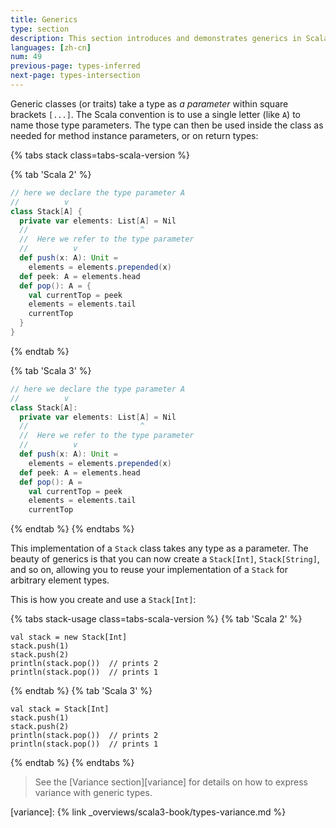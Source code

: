 ```yaml
---
title: Generics
type: section
description: This section introduces and demonstrates generics in Scala 3.
languages: [zh-cn]
num: 49
previous-page: types-inferred
next-page: types-intersection
---
```



Generic classes (or traits) take a type as _a parameter_ within square brackets `[...]`.
The Scala convention is to use a single letter (like `A`) to name those type parameters.
The type can then be used inside the class as needed for method instance parameters, or on return types:

{% tabs stack class=tabs-scala-version %}

{% tab 'Scala 2' %}
```scala
// here we declare the type parameter A
//          v
class Stack[A] {
  private var elements: List[A] = Nil
  //                         ^
  //  Here we refer to the type parameter
  //          v
  def push(x: A): Unit =
    elements = elements.prepended(x)
  def peek: A = elements.head
  def pop(): A = {
    val currentTop = peek
    elements = elements.tail
    currentTop
  }
}
```
{% endtab %}

{% tab 'Scala 3' %}
```scala
// here we declare the type parameter A
//          v
class Stack[A]:
  private var elements: List[A] = Nil
  //                         ^
  //  Here we refer to the type parameter
  //          v
  def push(x: A): Unit =
    elements = elements.prepended(x)
  def peek: A = elements.head
  def pop(): A =
    val currentTop = peek
    elements = elements.tail
    currentTop
```
{% endtab %}
{% endtabs %}

This implementation of a `Stack` class takes any type as a parameter.
The beauty of generics is that you can now create a `Stack[Int]`, `Stack[String]`, and so on, allowing you to reuse your implementation of a `Stack` for arbitrary element types.

This is how you create and use a `Stack[Int]`:

{% tabs stack-usage class=tabs-scala-version %}
{% tab 'Scala 2' %}
```
val stack = new Stack[Int]
stack.push(1)
stack.push(2)
println(stack.pop())  // prints 2
println(stack.pop())  // prints 1
```
{% endtab %}
{% tab 'Scala 3' %}
```
val stack = Stack[Int]
stack.push(1)
stack.push(2)
println(stack.pop())  // prints 2
println(stack.pop())  // prints 1
```
{% endtab %}
{% endtabs %}

> See the [Variance section][variance] for details on how to express variance with generic types.


[variance]: {% link _overviews/scala3-book/types-variance.md %}
